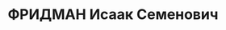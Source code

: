 ---
title: ФРИДМАН Исаак Семенович
description: 'Род. в 1887, г. Симферополь, еврей, обр.: высшее, член ВКП(б) с 1918,
  исключен в связи с арестом. Проживал: Минск, ул. Советская 148/19, кв. 57. Начальник,
  Отдел землеустройства Наркомзема БССР

  Арестован 15.07.1937. Обв. по ст. 69, 22-70, 76 УК БССР - вредительство в сельск.хоз.,
  член тер.орг.правых. Приговор: ВК ВС СССР, 29.10.1937 – ВМН. Расстрелян 30.10.1937,
  г.Минск.

  Реабилитирован ВК ВС СССР 25.05.1957'
---